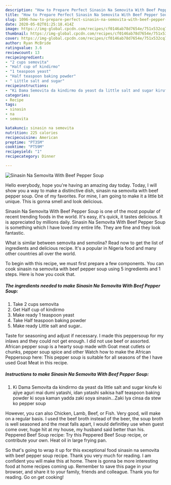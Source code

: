 ```yaml
---
description: "How to Prepare Perfect Sinasin Na Semovita With Beef Pepper Soup"
title: "How to Prepare Perfect Sinasin Na Semovita With Beef Pepper Soup"
slug: 1096-how-to-prepare-perfect-sinasin-na-semovita-with-beef-pepper-soup
date: 2020-05-02T01:25:18.414Z
image: https://img-global.cpcdn.com/recipes/cf0146ab78d7654e/751x532cq70/sinasin-na-semovita-with-beef-pepper-soup-recipe-main-photo.jpg
thumbnail: https://img-global.cpcdn.com/recipes/cf0146ab78d7654e/751x532cq70/sinasin-na-semovita-with-beef-pepper-soup-recipe-main-photo.jpg
cover: https://img-global.cpcdn.com/recipes/cf0146ab78d7654e/751x532cq70/sinasin-na-semovita-with-beef-pepper-soup-recipe-main-photo.jpg
author: Ryan McBride
ratingvalue: 3.6
reviewcount: 13
recipeingredient:
- "2 cups semovita"
- "Half cup of kindirmo"
- "1 teaspoon yeast"
- "Half teaspoon baking powder"
- " Little salt and sugar"
recipeinstructions:
- "Ki Dama Semovita da kindirmo da yeast da little salt and sugar kirufe ki ajiye aguri mai dumi yatashi, idan yatashi saikisa half teaspoon baking powder ki soya kaman yadda zaki soya sinasin...Zaki Iya cinsa da stew ko pepper soup"
categories:
- Recipe
tags:
- sinasin
- na
- semovita

katakunci: sinasin na semovita 
nutrition: 225 calories
recipecuisine: American
preptime: "PT35M"
cooktime: "PT59M"
recipeyield: "1"
recipecategory: Dinner

---
```



![Sinasin Na Semovita With Beef Pepper Soup](https://img-global.cpcdn.com/recipes/cf0146ab78d7654e/751x532cq70/sinasin-na-semovita-with-beef-pepper-soup-recipe-main-photo.jpg)

Hello everybody, hope you're having an amazing day today. Today, I will show you a way to make a distinctive dish, sinasin na semovita with beef pepper soup. One of my favorites. For mine, I am going to make it a little bit unique. This is gonna smell and look delicious.

Sinasin Na Semovita With Beef Pepper Soup is one of the most popular of recent trending foods in the world. It's easy, it's quick, it tastes delicious. It is appreciated by millions daily. Sinasin Na Semovita With Beef Pepper Soup is something which I have loved my entire life. They are fine and they look fantastic.

What is similar between semovita and semolina? Read now to get the list of ingredients and delicious recipe. It&#39;s a popular in Nigeria food and many other countries all over the world.


To begin with this recipe, we must first prepare a few components. You can cook sinasin na semovita with beef pepper soup using 5 ingredients and 1 steps. Here is how you cook that.

<!--inarticleads1-->

##### The ingredients needed to make Sinasin Na Semovita With Beef Pepper Soup:

1. Take 2 cups semovita
1. Get Half cup of kindirmo
1. Make ready 1 teaspoon yeast
1. Take Half teaspoon baking powder
1. Make ready  Little salt and sugar..


Taste for seasoning and adjust if necessary. I made this peppersoup for my inlaws and they could not get enough. I did not use beef or assorted. African pepper soup is a hearty soup made with Goat meat cutlets or chunks, pepper soup spice and other Watch how to make the African Peppersoup here: This pepper soup is suitable for all seasons of the I have used Goat Meat in this recipe. 

<!--inarticleads2-->

##### Instructions to make Sinasin Na Semovita With Beef Pepper Soup:

1. Ki Dama Semovita da kindirmo da yeast da little salt and sugar kirufe ki ajiye aguri mai dumi yatashi, idan yatashi saikisa half teaspoon baking powder ki soya kaman yadda zaki soya sinasin...Zaki Iya cinsa da stew ko pepper soup


However, you can also Chicken, Lamb, Beef, or Fish. Very good, will make on a regular basis. I used the beef broth instead of the beer, the soup broth is well seasoned and the meat falls apart, I would definitley use when guest come over, huge hit at my house, my husband said better than his. Peppered Beef Soup recipe: Try this Peppered Beef Soup recipe, or contribute your own. Heat oil in large frying pan. 

So that's going to wrap it up for this exceptional food sinasin na semovita with beef pepper soup recipe. Thank you very much for reading. I am confident you will make this at home. There is gonna be more interesting food at home recipes coming up. Remember to save this page in your browser, and share it to your family, friends and colleague. Thank you for reading. Go on get cooking!

